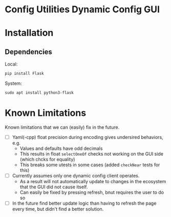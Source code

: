 # Config Utilities Dynamic Config GUI

# Installation

## Dependencies
Local:
```bash
pip install Flask
```

System:
```
sudo apt install python3-flask
```

# Known Limitations
Known limitations that we can (easily) fix in the future.

- [ ] Yaml(-cpp) float precision during encoding gives undersired behaviors, e.g.
  - Values and defaults have odd decimals
  - This results in float `selectOneOf` checks not working on the GUI side (which chcks for equality)
  - This breaks some utests in some cases (added `checkNear` tests for this)
- [ ] Currently assumes only one dynamic config client operates. 
  - As a result will not automatically update to changes in the ecosystem that the GUI did not cause itself.
  - Can easily be fixed by pressing refresh, bnut requires the user to do so
- [ ] In the future find better update logic than having to refresh the page every time, but didn't find a better solution.